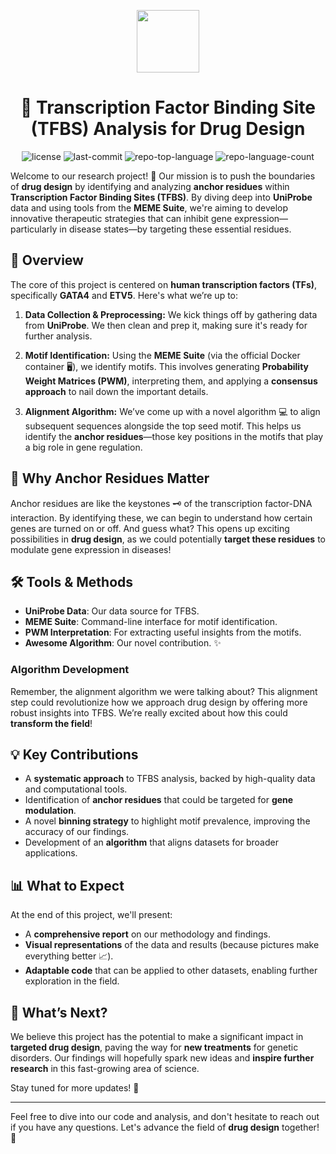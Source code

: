 <p align="center">
  <img src="https://cdn-icons-png.flaticon.com/512/6295/6295417.png" width="100" />
</p>
<p align="center">
    <h1 align="center">🧬 Transcription Factor Binding Site (TFBS) Analysis for Drug Design</h1>
</p>
<p align="center">
	<img src="https://img.shields.io/github/license/Secret-Ambush/Working-with-TF?style=flat&color=0080ff" alt="license">
	<img src="https://img.shields.io/github/last-commit/Secret-Ambush/Working-with-TF?style=flat&logo=git&logoColor=white&color=0080ff" alt="last-commit">
	<img src="https://img.shields.io/github/languages/top/Secret-Ambush/Working-with-TF?style=flat&color=0080ff" alt="repo-top-language">
	<img src="https://img.shields.io/github/languages/count/Secret-Ambush/Working-with-TF?style=flat&color=0080ff" alt="repo-language-count">
<p>

Welcome to our research project! 🎉 Our mission is to push the boundaries of **drug design** by identifying and analyzing **anchor residues** within **Transcription Factor Binding Sites (TFBS)**. By diving deep into **UniProbe** data and using tools from the **MEME Suite**, we're aiming to develop innovative therapeutic strategies that can inhibit gene expression—particularly in disease states—by targeting these essential residues.

## 🔬 Overview

The core of this project is centered on **human transcription factors (TFs)**, specifically **GATA4** and **ETV5**. Here's what we’re up to:

1. **Data Collection & Preprocessing:** We kick things off by gathering data from **UniProbe**. We then clean and prep it, making sure it's ready for further analysis.
   
2. **Motif Identification:** Using the **MEME Suite** (via the official Docker container 🖥️), we identify motifs. This involves generating **Probability Weight Matrices (PWM)**, interpreting them, and applying a **consensus approach** to nail down the important details.
   
3. **Alignment Algorithm:** We’ve come up with a novel algorithm 💻 to align subsequent sequences alongside the top seed motif. This helps us identify the **anchor residues**—those key positions in the motifs that play a big role in gene regulation.

## 🧩 Why Anchor Residues Matter

Anchor residues are like the keystones 🗝️ of the transcription factor-DNA interaction. By identifying these, we can begin to understand how certain genes are turned on or off. And guess what? This opens up exciting possibilities in **drug design**, as we could potentially **target these residues** to modulate gene expression in diseases!

## 🛠️ Tools & Methods

- **UniProbe Data**: Our data source for TFBS.
- **MEME Suite**: Command-line interface for motif identification.
- **PWM Interpretation**: For extracting useful insights from the motifs.
- **Awesome Algorithm**: Our novel contribution. ✨

### Algorithm Development

Remember, the alignment algorithm we were talking about? This alignment step could revolutionize how we approach drug design by offering more robust insights into TFBS. We’re really excited about how this could **transform the field**!

## 💡 Key Contributions

- A **systematic approach** to TFBS analysis, backed by high-quality data and computational tools.
- Identification of **anchor residues** that could be targeted for **gene modulation**.
- A novel **binning strategy** to highlight motif prevalence, improving the accuracy of our findings.
- Development of an **algorithm** that aligns datasets for broader applications.

## 📊 What to Expect

At the end of this project, we'll present:
- A **comprehensive report** on our methodology and findings.
- **Visual representations** of the data and results (because pictures make everything better 📈).
- **Adaptable code** that can be applied to other datasets, enabling further exploration in the field.

## 🚀 What’s Next?

We believe this project has the potential to make a significant impact in **targeted drug design**, paving the way for **new treatments** for genetic disorders. Our findings will hopefully spark new ideas and **inspire further research** in this fast-growing area of science.

Stay tuned for more updates! 🌟

---

Feel free to dive into our code and analysis, and don't hesitate to reach out if you have any questions. Let's advance the field of **drug design** together! 💊
